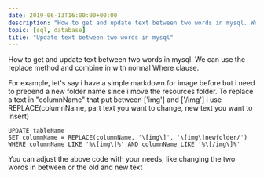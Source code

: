 ```yaml
---
date: 2019-06-13T16:00:00+00:00
description: "How to get and update text between two words in mysql. We can use the replace method and combine in with normal Where clause"
topic: [sql, database]
title: "Update text between two words in mysql"
---
```


How to get and update text between two words in mysql. We can use the replace method and combine in with normal Where clause.

For example, let's say i have a simple markdown for image before but i need to prepend a new folder name since i move the resources folder. To replace a text in "columnName" that put between \['img'\] and \['/img'\]  i use REPLACE(columnName, part text you want to change, new text you want to insert)

```
UPDATE tableName  
SET columnName = REPLACE(columnName, '\[img\]', '\[img\]newfolder/') WHERE columnName LIKE '%\[img\]%' AND columnName LIKE '%\[/img\]%'  
```

You can adjust the above code with your needs, like changing the two words in between or the old and new text